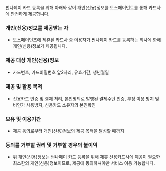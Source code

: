 썬나페이 카드 등록을 위해 아래와 같이 개인(신용)정보를 토스페이먼트를 통해 카드사에 안전하게 제공합니다.

### 개인(신용)정보를 제공받는 자
- 토스페이먼츠에 제휴된 카드사 중 이용자가 썬나페이 카드를 등록하는 회사에 한해 개인(신용)정보가 제공됩니다.

### 제공 대상 개인(신용)정보
 - 카드번호, 카드비밀번호 앞2자리, 유효기간, 생년월일

### 제공 및 활용 목적
- 신용카드 인증 및 결제 처리, 본인명의로 발행된 결제수단 인증, 부정 이용 방지 및 비인가 사용방지, 신용카드 소유자의 본인확인

### 보유 및 이용기간
- 제공 동의로부터 개인(신용)정보의 제공 목적을 달성할 때까지

### 동의를 거부할 권리 및 거부할 경우의 불이익
- 위 개인(신용)정보는 썬나페이 카드 등록을 위해 제휴 신용카드사에 제공이 필요한 최소한의 개인(신용)정보이므로, 제공에 동의하셔야만 서비스 이용 가능합니다.

